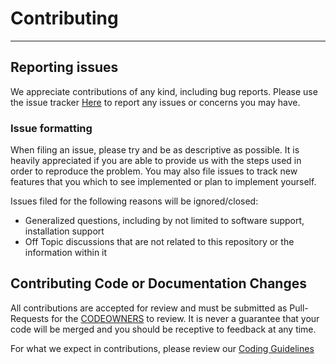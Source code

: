 # Contributing
___
## Reporting issues
We appreciate contributions of any kind, including bug reports. Please use the issue
tracker [Here](http://github.com/PSRewired/FragmentServer/issues)
to report any issues or concerns you may have.

### Issue formatting
When filing an issue, please try and be as descriptive as possible. It is heavily appreciated if you are
able to provide us with the steps used in order to reproduce the problem. You may also file issues to
track new features that you which to see implemented or plan to implement yourself.

Issues filed for the following reasons will be ignored/closed:
- Generalized questions, including by not limited to software support, installation support
- Off Topic discussions that are not related to this repository or the information within it

## Contributing Code or Documentation Changes
All contributions are accepted for review and must be submitted as Pull-Requests for the
[CODEOWNERS](/.github/CODEOWNERS) to review. It is never a guarantee that your code will be merged
and you should be receptive to feedback at any time.

For what we expect in contributions, please review our [Coding Guidelines](coding-style.md)
